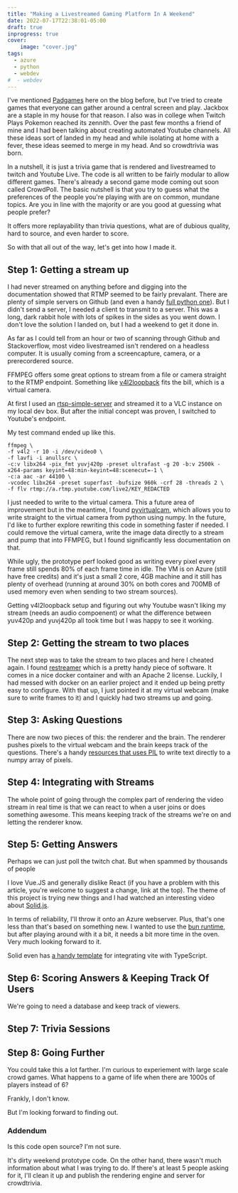 ```yaml
---
title: "Making a Livestreamed Gaming Platform In A Weekend"
date: 2022-07-17T22:38:01-05:00
draft: true
inprogress: true
cover:
    image: "cover.jpg"
tags:
  - azure
  - python
  - webdev
#  - webdev
---
```



I've mentioned [Padgames](/projects/vuex-sync-p1) here on the blog before, but I've tried to create games that everyone can gather around a central screen and play.
Jackbox are a staple in my house for that reason.
I also was in college when Twitch Plays Pokemon reached its zennith.
Over the past few months a friend of mine and I had been talking about creating automated Youtube channels.
All these ideas sort of landed in my head and while isolating at home with a fever, these ideas seemed to merge in my head.
And so crowdtrivia was born.

In a nutshell, it is just a trivia game that is rendered and livestreamed to twitch and Youtube Live.
The code is all written to be fairly modular to allow different games.
There's already a second game mode coming out soon called CrowdPoll.
The basic nutshell is that you try to guess what the preferences of the people you're playing with are on common, mundane topics.
Are you in line with the majority or are you good at guessing what people prefer?

It offers more replayability than trivia questions, what are of dubious quality, hard to source, and even harder to score.

So with that all out of the way, let's get into how I made it.

## Step 1: Getting a stream up

I had never streamed on anything before and digging into the documentation showed that RTMP seemed to be fairly prevalant.
There are plenty of simple servers on Github (and even a handy [full python one](https://github.com/KnugiHK/rtmplite3)).
But I didn't send a server, I needed a client to transmit to a server.
This was a long, dark rabbit hole with lots of spikes in the sides as you went down.
I don't love the solution I landed on, but I had a weekend to get it done in.

As far as I could tell from an hour or two of scanning through Github and Stackoverflow, most video livestreamed isn't rendered on a headless computer.
It is usually coming from a screencapture, camera, or a prerecordered source.

FFMPEG offers some great options to stream from a file or camera straight to the RTMP endpoint.
Something like [v4l2loopback](https://github.com/umlaeute/v4l2loopback) fits the bill, which is a virtual camera.

At first I used an [rtsp-simple-server](https://github.com/aler9/rtsp-simple-server#standard) and streamed it to a VLC instance on my local dev box.
But after the initial concept was proven, I switched to Youtube's endpoint.

My test command ended up like this.

```
ffmpeg \
-f v4l2 -r 10 -i /dev/video0 \
-f lavfi -i anullsrc \
-c:v libx264 -pix_fmt yuvj420p -preset ultrafast -g 20 -b:v 2500k -x264-params keyint=48:min-keyint=48:scenecut=-1 \
-c:a aac -ar 44100 \
-vcodec libx264 -preset superfast -bufsize 960k -crf 28 -threads 2 \
-f flv rtmp://a.rtmp.youtube.com/live2/KEY_REDACTED
```

I just needed to write to the virtual camera.
This a future area of improvement but in the meantime, I found [pyvirtualcam](https://github.com/letmaik/pyvirtualcam), which allows you to write straight to the virtual camera from python using numpy.
In the future, I'd like to further explore rewriting this code in something faster if needed.
I could remove the virtual camera, write the image data directly to a stream and pump that into FFMPEG, but I found significantly less documentation on that.

While ugly, the prototype perf looked good as writing every pixel every frame still spends 80% of each frame time in idle.
The VM is on Azure (still have free credits) and it's just a small 2 core, 4GB machine and it still has plenty of overhead (running at around 30% on both cores and 700MB of used memory even when sending to two stream sources).

Getting v4l2loopback setup and figuring out why Youtube wasn't liking my stream (needs an audio compoenent) or what the difference between yuv420p and yuvj420p all took time but I was happy to see it working.

## Step 2: Getting the stream to two places

The next step was to take the stream to two places and here I cheated again.
I found [restreamer](https://github.com/datarhei/restreamer) which is a pretty handy piece of software.
It comes in a nice docker container and with an Apache 2 license.
Luckily, I had messed with docker on an earlier project and it ended up being pretty easy to configure.
With that up, I just pointed it at my virtual webcam (make sure to write frames to it) and I quickly had two streams up and going.

## Step 3: Asking Questions

There are now two pieces of this: the renderer and the brain.
The renderer pushes pixels to the virtual webcam and the brain keeps track of the questions.
There's a handy [resources that uses PIL](https://stackoverflow.com/questions/45947608/rendering-a-unicode-ascii-character-to-a-numpy-array) to write text directly to a numpy array of pixels.

## Step 4: Integrating with Streams

The whole point of going through the complex part of rendering the video stream in real time is that we can react to when a user joins or does something awesome.
This means keeping track of the streams we're on and letting the renderer know.

## Step 5: Getting Answers

Perhaps we can just poll the twitch chat.
But when spammed by thousands of people

I love Vue.JS and generally dislike React (if you have a problem with this article, you're welcome to suggest a change, link at the top).
The theme of this project is trying new things and I had watched an interesting video about [Solid.js](https://www.youtube.com/watch?v=hw3Bx5vxKl0&ab_channel=Fireship).

In terms of reliability, I'll throw it onto an Azure webserver.
Plus, that's one less than that's based on something new.
I wanted to use the [bun runtime](https://bun.sh/), but after playing around with it a bit, it needs a bit more time in the oven.
Very much looking forward to it.

Solid even has [a handy template](https://github.com/solidjs/templates/tree/master/ts-vitest) for integrating vite with TypeScript.

## Step 6: Scoring Answers & Keeping Track Of Users

We're going to need a database and keep track of viewers.

## Step 7: Trivia Sessions

## Step 8: Going Further

You could take this a lot farther.
I'm curious to experiement with large scale crowd games.
What happens to a game of life when there are 1000s of players instead of 6?

Frankly, I don't know.

But I'm looking forward to finding out.


### Addendum

Is this code open source?
I'm not sure.

It's dirty weekend prototype code.
On the other hand, there wasn't much information about what I was trying to do.
If there's at least 5 people asking for it, I'll clean it up and publish the rendering engine and server for crowdtrivia.


